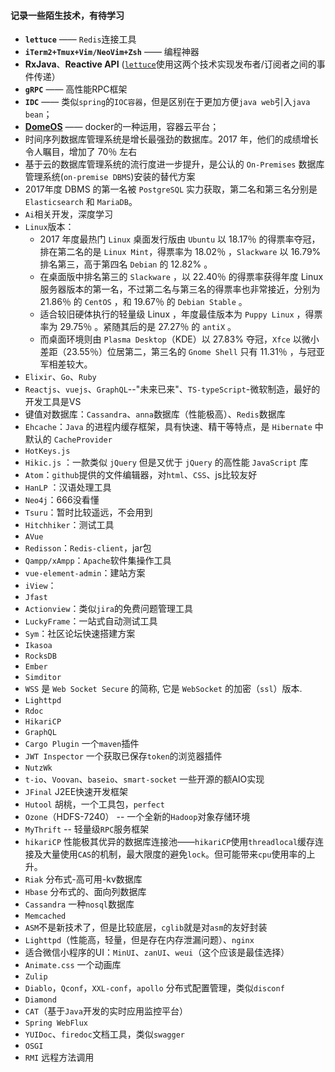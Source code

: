 #### 记录一些陌生技术，有待学习
* **`lettuce`**  —— `Redis`连接工具
* **`iTerm2+Tmux+Vim/NeoVim+Zsh`**  —— 编程神器
* **RxJava**、**Reactive API** ([`lettuce`][lettuce]使用这两个技术实现发布者/订阅者之间的事件传递）
* **`gRPC`** —— 高性能RPC框架
* **`IDC`** —— 类似`spring`的`IOC容器`，但是区别在于更加方便`java web`引入`java bean`；
* [**DomeOS**][DomeOS] —— docker的一种运用，容器云平台；
* 时间序列数据库管理系统是增长最强劲的数据库。2017 年，他们的成绩增长令人瞩目，增加了 70％ 左右
* 基于云的数据库管理系统的流行度进一步提升，是公认的 `On-Premises` 数据库管理系统(`on-premise DBMS`)安装的替代方案
* 2017年度 DBMS 的第一名被 `PostgreSQL` 实力获取，第二名和第三名分别是 `Elasticsearch` 和 `MariaDB`。
* `Ai`相关开发，深度学习
* `Linux`版本：
  - 2017 年度最热门 `Linux` 桌面发行版由 `Ubuntu` 以 18.17％ 的得票率夺冠，排在第二名的是 `Linux Mint`，得票率为 18.02％ ，`Slackware` 以 16.79% 排名第三，高于第四名 `Debian` 的 12.82% 。
  - 在桌面版中排名第三的 `Slackware` ，以 22.40％ 的得票率获得年度 Linux 服务器版本的第一名，不过第二名与第三名的得票率也非常接近，分别为 21.86％ 的 `CentOS` ，和 19.67％ 的 `Debian Stable` 。
  - 适合较旧硬体执行的轻量级 Linux ，年度最佳版本为 `Puppy Linux` ，得票率为 29.75％ 。紧随其后的是 27.27％ 的 `antiX` 。
  - 而桌面环境则由 `Plasma Desktop`（KDE）以 27.83% 夺冠，`Xfce` 以微小差距（23.55％）位居第二，第三名的 `Gnome Shell` 只有 11.31％ ，与冠亚军相差较大。
* `Elixir`、`Go`、`Ruby`
* `Reactjs`、`vuejs`、`GraphQL`--"未来已来"、`TS-typeScript`-微软制造，最好的开发工具是VS
* 键值对数据库：`Cassandra`、`anna`数据库（性能极高）、`Redis`数据库
* `Ehcache`：`Java` 的进程内缓存框架，具有快速、精干等特点，是 `Hibernate` 中默认的 `CacheProvider`
* `HotKeys.js`
* `Hikic.js` ：一款类似 `jQuery` 但是又优于 `jQuery` 的高性能 `JavaScript` 库
* `Atom`：`github`提供的文件编辑器，对`html`、`CSS`、js比较友好
* `HanLP` ：汉语处理工具
* `Neo4j`：666没看懂
* `Tsuru`：暂时比较遥远，不会用到
* `Hitchhiker`：测试工具
* `AVue`
* `Redisson`：`Redis-client`，jar包
* `Qampp/xAmpp`：`Apache`软件集操作工具
* `vue-element-admin`：建站方案
* `iView`：
* `Jfast`
* `Actionview`：类似`jira`的免费问题管理工具
* `LuckyFrame`：一站式自动测试工具
* `Sym`：社区论坛快速搭建方案
* `Ikasoa`
* `RocksDB`
* `Ember`
* `Simditor`
* `WSS` 是 `Web Socket Secure` 的简称, 它是 `WebSocket` 的加密（`ssl`）版本. 
* `Lighttpd`
* `Rdoc`
* `HikariCP`
* `GraphQL`
* `Cargo Plugin`  一个`maven`插件
* `JWT Inspector`  一个获取已保存`token`的浏览器插件
* `NutzWk`
* `t-io`、`Voovan`、`baseio`、`smart-socket`  一些开源的额AIO实现
* `JFinal`   J2EE快速开发框架
* `Hutool` 胡桃，一个工具包，`perfect`
* `Ozone`（HDFS-7240） -- 一个全新的`Hadoop`对象存储环境
* `MyThrift` -- 轻量级`RPC`服务框架
* `hikariCP` 性能极其优异的数据库连接池——`hikariCP`使用`threadlocal`缓存连接及大量使用`CAS`的机制，最大限度的避免`lock`。但可能带来`cpu`使用率的上升。
* `Riak` 分布式-高可用-kv数据库
* `Hbase`  分布式的、面向列数据库
* `Cassandra` 一种`nosql`数据库
* `Memcached`
* `ASM`不是新技术了，但是比较底层，`cglib`就是对`asm`的友好封装
* `Lighttpd`（性能高，轻量，但是存在内存泄漏问题）、`nginx`
* 适合微信小程序的UI：`MinUI`、`zanUI`、`weui`（这个应该是最佳选择）
* `Animate.css` 一个动画库
* `Zulip `
* `Diablo`，`Qconf`，`XXL-conf`，`apollo` 分布式配置管理，类似`disconf`
* `Diamond`
* `CAT`（基于`Java`开发的实时应用监控平台）
* `Spring WebFlux`
* `YUIDoc`、`firedoc`文档工具，类似`swagger`
* `OSGI`
* `RMI`  远程方法调用


[lettuce]: https://github.com/StarzoneCN/summary-documents/blob/master/Redis/lettuce.md
[DomeOS]:http://gitbook.domeos.org/
